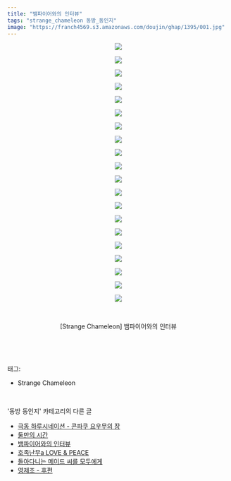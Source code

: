 ```yaml
---
title: "뱀파이어와의 인터뷰"
tags: "strange_chameleon 동방_동인지"
image: "https://franch4569.s3.amazonaws.com/doujin/ghap/1395/001.jpg"
---
```

<div class="article">
<p style="text-align: center; clear: none; float: none;"><img src="{{ site.imgserver2 }}/ghap/1395/001.jpg"/></p>
<p style="text-align: center; clear: none; float: none;"><img src="{{ site.imgserver2 }}/ghap/1395/002.jpg"/></p>
<p style="text-align: center; clear: none; float: none;"><img src="{{ site.imgserver2 }}/ghap/1395/003.jpg"/></p>
<p style="text-align: center; clear: none; float: none;"><img src="{{ site.imgserver2 }}/ghap/1395/004.jpg"/></p>
<p style="text-align: center; clear: none; float: none;"><img src="{{ site.imgserver2 }}/ghap/1395/005.jpg"/></p>
<p style="text-align: center; clear: none; float: none;"><img src="{{ site.imgserver2 }}/ghap/1395/006.jpg"/></p>
<p style="text-align: center; clear: none; float: none;"><img src="{{ site.imgserver2 }}/ghap/1395/007.jpg"/></p>
<p style="text-align: center; clear: none; float: none;"><img src="{{ site.imgserver2 }}/ghap/1395/008.jpg"/></p>
<p style="text-align: center; clear: none; float: none;"><img src="{{ site.imgserver2 }}/ghap/1395/009.jpg"/></p>
<p style="text-align: center; clear: none; float: none;"><img src="{{ site.imgserver2 }}/ghap/1395/010.jpg"/></p>
<p style="text-align: center; clear: none; float: none;"><img src="{{ site.imgserver2 }}/ghap/1395/011.jpg"/></p>
<p style="text-align: center; clear: none; float: none;"><img src="{{ site.imgserver2 }}/ghap/1395/012.jpg"/></p>
<p style="text-align: center; clear: none; float: none;"><img src="{{ site.imgserver2 }}/ghap/1395/013.jpg"/></p>
<p style="text-align: center; clear: none; float: none;"><img src="{{ site.imgserver2 }}/ghap/1395/014.jpg"/></p>
<p style="text-align: center; clear: none; float: none;"><img src="{{ site.imgserver2 }}/ghap/1395/015.jpg"/></p>
<p style="text-align: center; clear: none; float: none;"><img src="{{ site.imgserver2 }}/ghap/1395/016.jpg"/></p>
<p style="text-align: center; clear: none; float: none;"><img src="{{ site.imgserver2 }}/ghap/1395/017.jpg"/></p>
<p style="text-align: center; clear: none; float: none;"><img src="{{ site.imgserver2 }}/ghap/1395/018.jpg"/></p>
<p style="text-align: center; clear: none; float: none;"><img src="{{ site.imgserver2 }}/ghap/1395/019.jpg"/></p>
<p style="text-align: center; clear: none; float: none;"><img src="{{ site.imgserver2 }}/ghap/1395/020.jpg"/></p>
<p style="text-align: center; clear: none; float: none;"><br/></p>
<p style="text-align: center; clear: none; float: none;">[Strange Chameleon] 뱀파이어와의 인터뷰</p>
<p><br/></p>
</div><br/>
<div class="tagTrail">
<p>태그: </p>
<ul>
<li>Strange Chameleon</li>
</ul>
</div><br/>
<div class="another">
<p>'동방 동인지' 카테고리의 다른 글</p>
<ul>
<li><a href="/ghap_1397">극동 하루시네이션 - 콘파쿠 요우무의 장</a></li>
<li><a href="/ghap_1396">둘만의 시간</a></li>
<li><a href="/ghap_1395">뱀파이어와의 인터뷰</a></li>
<li><a href="/ghap_1394">호족난무a LOVE &amp; PEACE</a></li>
<li><a href="/ghap_1393">돌아다니는 메이드 씨를 모두에게</a></li>
<li><a href="/ghap_1391">영제조 - 후편</a></li>
</ul>
</div><br/>
<div class="cb_module cb_fluid">
<div class="cb_wrt cb_profile">
</div><!-- commentList close -->
</div><br/>
